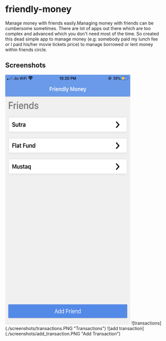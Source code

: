 # friendly-money
Manage money with friends easily.Managing money with friends can be cumbersome sometimes. There are lot of apps out there which are too complex and advanced which you don't need most of the time.
So created this dead simple app to manage money (e.g: somebody paid my lunch fee or I paid his/her movie tickets price) to manage borrowed or lent money within friends circle.

## Screenshots

<img src="./screenshots/friends_list.PNG" alt="friends list" width="400" height="800"/>
![transactions](./screenshots/transactions.PNG "Transactions")
![add transaction](./screenshots/add_transaction.PNG "Add Transaction")
